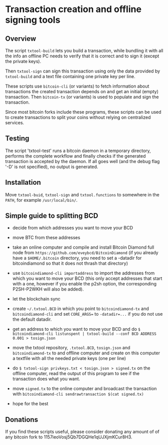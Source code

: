 Transaction creation and offline signing tools
==============================================

Overview
--------

The script `txtool-build` lets you build a transaction, while bundling it with
all the info an offline PC needs to verify that it is correct and to sign it
(except the private keys).

Then `txtool-sign` can sign this transaction using only the data provided by
`txtool-build` and a text file containing one private key per line.

These scripts use `bitcoin-cli` (or variants) to fetch information about
transactions the created transaction depends on and get an initial (empty)
transaction. Then `bitcoin-tx` (or variants) is used to populate and sign the
transaction.

Since most bitcoin forks include these programs, these scripts can be used to
create transactions to split your coins without relying on centralized
services.

Testing
-------

The script 'txtool-test' runs a bitcoin daemon in a temporary directory,
performs the complete workflow and finally checks if the generated transaction
is accepted by the daemon. If all goes well (and the debug flag '-D' is not
specified), no output is generated.

Installation
------------

Move `txtool-buid`, `txtool-sign` and `txtool.functions` to somewhere in the
`PATH`, for example `/usr/local/bin/`.

Simple guide to splitting BCD
-----------------------------

- decide from which addresses you want to move your BCD

- move BTC from these addresses

- take an online computer and compile and install Bitcoin Diamond full node
from `https://github.com/eveybcd/BitcoinDiamond` (if you already have a
`$HOME/.bitcoin` directory, you need to set a -datadir for bitcoindiamond so
that it does not thrash that directory)

- use `bitcoindiamond-cli importaddress` to import the addresses from which you
want to move your BCD (this only accept addresses that start with a one,
however if you enable the p2sh option, the corresponding P2SH-P2WKH will also
be added).

- let the blockchain sync

- create `~/.txtool.BCD` in which you point to `bitcoindiamond-tx` and
`bitcoindiamond-cli` and set `CORE_ARGS=` to `-datadir=...` if you do not use
the default datadir.

- get an address to which you want to move your BCD and do
  `$ bitcoindiamond-cli listunspent | txtool-build --conf BCD ADDRESS 0.001 > tosign.json`

- move the txtool repository, `.txtool.BCD`, `tosign.json` and
`bitcoindiamond-tx` to and offline computer and create on this computer a
textfile with all the needed private keys (one per line)

- do `$ txtool-sign privkeys.txt < tosign.json > signed.tx` on the offline
computer, read the output of this program to see if the transaction does what
you want.

- move `signed.tx` to the online computer and broadcast the transaction with
`bitcoindiamond-cli sendrawtransaction $(cat signed.tx)`

- hope for the best

Donations
---------

If you find these scripts useful, please consider donating any amount
of of any bitcoin fork to 1157ieoVosj5Qb7DGQHe1qUJXjmKCur8H3.

